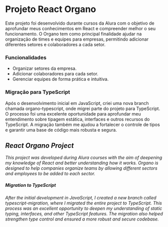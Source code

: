 # Projeto React Organo

Este projeto foi desenvolvido durante cursos da Alura com o objetivo de aprofundar meus conhecimentos em React e compreender melhor o seu funcionamento. O Organo tem como principal finalidade ajudar na organização de times e equipes para empresas, permitindo adicionar diferentes setores e colaboradores a cada setor.

### Funcionalidades
- Organizar setores da empresa.
- Adicionar colaboradores para cada setor.
- Gerenciar equipes de forma prática e intuitiva.

### Migração para TypeScript
Após o desenvolvimento inicial em JavaScript, criei uma nova branch chamada organo-typescript, onde migrei parte do projeto para TypeScript. O processo foi uma excelente oportunidade para aprofundar meu entendimento sobre tipagem estática, interfaces e outros recursos do TypeScript. A migração também me ajudou a fortalecer o controle de tipos e garantir uma base de código mais robusta e segura.

<i>
  <h2>React Organo Project</h2>
  This project was developed during Alura courses with the aim of deepening my knowledge of React and better understanding how it works. Organo is designed to help companies organize teams by allowing different sectors and employees to be added to each sector.

 <h5>Migration to TypeScript</h5>
After the initial development in JavaScript, I created a new branch called typescript-migration, where I migrated the entire project to TypeScript. This process was an excellent opportunity to deepen my understanding of static typing, interfaces, and other TypeScript features. The migration also helped strengthen type control and ensured a more robust and secure codebase.

</i>

